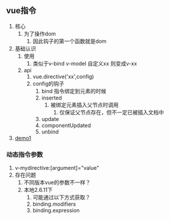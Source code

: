 ## vue指令
1. 核心
   1. 为了操作dom
      1. 因此钩子的第一个函数就是dom
2. 基础认识
   1. 使用
      1. 类似于v-bind v-model 自定义xx 则变成v-xx
   2. api
      1. vue.directive('xx',config)
      2. config的钩子
         1. bind 指令绑定到元素的时候
         2. inserted
            1. 被绑定元素插入父节点时调用 
               1. 仅保证父节点存在，但不一定已被插入文档中
         3. update
         4. componentUpdated
         5. unbind
3. [demo1](./demo/1.js)
### 动态指令参数
1. v-mydirective:[argument]="value"
2. 存在问题
   1. 不同版本vue的参数不一样？
   2. 本地2.6.11下
      1. 可能通过以下方式获取？
      2. binding.modifiers
      3. binding.expression